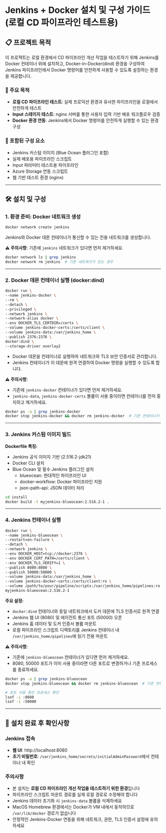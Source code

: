 # Jenkins + Docker 설치 및 구성 가이드 (로컬 CD 파이프라인 테스트용)

## 📋 프로젝트 목적

이 프로젝트는 로컬 환경에서 CD 파이프라인 개선 작업을 테스트하기 위해 Jenkins를 Docker 컨테이너 위에 설치하고, Docker-in-Docker(dind) 환경을 구성하여 Jenkins 파이프라인에서 Docker 명령어를 안전하게 사용할 수 있도록 설정하는 환경을 제공합니다.

### 🎯 주요 목적
- **로컬 CD 파이프라인 테스트**: 실제 프로덕션 환경과 유사한 파이프라인을 로컬에서 안전하게 테스트
- **Input 스테이지 테스트**: nginx 서버를 통한 사용자 입력 기반 배포 워크플로우 검증
- **Docker 환경 연동**: Jenkins에서 Docker 명령어를 안전하게 실행할 수 있는 환경 구성

### 📁 포함된 구성 요소
- Jenkins 커스텀 이미지 (Blue Ocean 플러그인 포함)
- 실제 배포용 파이프라인 스크립트
- Input 파라미터 테스트용 파이프라인
- Azure Storage 연동 스크립트
- 웹 기반 테스트 환경 (nginx)

---

## 🛠️ 설치 및 구성

### 1. 환경 준비: Docker 네트워크 생성

```bash
docker network create jenkins
```

Jenkins와 Docker 데몬 컨테이너가 통신할 수 있는 전용 네트워크를 생성합니다.

**⚠️ 주의사항**: 기존에 `jenkins` 네트워크가 있다면 먼저 제거하세요.
```bash
docker network ls | grep jenkins
docker network rm jenkins  # 기존 네트워크가 있는 경우
```

---

### 2. Docker 데몬 컨테이너 실행 (docker:dind)

```bash
docker run \
--name jenkins-docker \
--rm \
--detach \
--privileged \
--network jenkins \
--network-alias docker \
--env DOCKER_TLS_CERTDIR=/certs \
--volume jenkins-docker-certs:/certs/client \
--volume jenkins-data:/var/jenkins_home \
--publish 2376:2376 \
docker:dind \
--storage-driver overlay2
```

- Docker 데몬을 컨테이너로 실행하여 네트워크와 TLS 보안 인증서로 관리합니다.
- Jenkins 컨테이너가 이 데몬에 원격 연결하여 Docker 명령을 실행할 수 있도록 합니다.

**⚠️ 주의사항**: 
- 기존에 `jenkins-docker` 컨테이너가 있다면 먼저 제거하세요.
- `jenkins-data`, `jenkins-docker-certs` 볼륨이 사용 중이라면 컨테이너를 먼저 중지하고 제거하세요.
```bash
docker ps -a | grep jenkins-docker
docker stop jenkins-docker && docker rm jenkins-docker  # 기존 컨테이너가 있는 경우
```

---

### 3. Jenkins 커스텀 이미지 빌드

**Dockerfile 특징:**
- Jenkins 공식 이미지 기반 (2.516.2-jdk21)
- Docker CLI 설치
- Blue Ocean 및 필수 Jenkins 플러그인 설치
  - blueocean: 현대적인 파이프라인 UI
  - docker-workflow: Docker 파이프라인 지원
  - json-path-api: JSON 데이터 처리

```bash
cd install
docker build -t myjenkins-blueocean:2.516.2-1 .
```

---

### 4. Jenkins 컨테이너 실행

```bash
docker run \
--name jenkins-blueocean \
--restart=on-failure \
--detach \
--network jenkins \
--env DOCKER_HOST=tcp://docker:2376 \
--env DOCKER_CERT_PATH=/certs/client \
--env DOCKER_TLS_VERIFY=1 \
--publish 8080:8080 \
--publish 50000:50000 \
--volume jenkins-data:/var/jenkins_home \
--volume jenkins-docker-certs:/certs/client:ro \
--volume /path/to/your/pipeline/scripts:/var/jenkins_home/pipelines:ro \
myjenkins-blueocean:2.516.2-1
```

**주요 설정:**
- `docker:dind` 컨테이너와 동일 네트워크에서 도커 데몬에 TLS 인증서로 원격 연결
- Jenkins 웹 UI (8080) 및 에이전트 통신 포트 (50000) 오픈
- Jenkins 홈 데이터 및 도커 인증서 볼륨 마운트
- 로컬 파이프라인 스크립트 디렉토리를 Jenkins 컨테이너 내 `/var/jenkins_home/pipelines`에 읽기 전용 마운트

**⚠️ 주의사항**: 
- 기존에 `jenkins-blueocean` 컨테이너가 있다면 먼저 제거하세요.
- 8080, 50000 포트가 이미 사용 중이라면 다른 포트로 변경하거나 기존 프로세스를 종료하세요.
```bash
docker ps -a | grep jenkins-blueocean
docker stop jenkins-blueocean && docker rm jenkins-blueocean  # 기존 컨테이너가 있는 경우

# 포트 사용 중인 프로세스 확인
lsof -i :8080
lsof -i :50000
```

---

## 📝 설치 완료 후 확인사항

### Jenkins 접속
- **웹 UI**: http://localhost:8080
- **초기 비밀번호**: `/var/jenkins_home/secrets/initialAdminPassword`에서 컨테이너 내 확인

### 주의사항
- 본 설치는 **로컬 CD 파이프라인 개선 작업을 테스트하기 위한 환경**입니다
- 파이프라인 스크립트 마운트 경로를 실제 로컬 경로로 수정해야 합니다
- Jenkins 데이터 초기화 시 `jenkins-data` 볼륨을 삭제하세요
- MacOS Homebrew 환경에서는 Docker가 VM 내에서 동작하므로 `/var/lib/docker` 경로가 없습니다
- 안정적인 Jenkins-Docker 연동을 위해 네트워크, 권한, TLS 인증서 설정에 유의하세요
